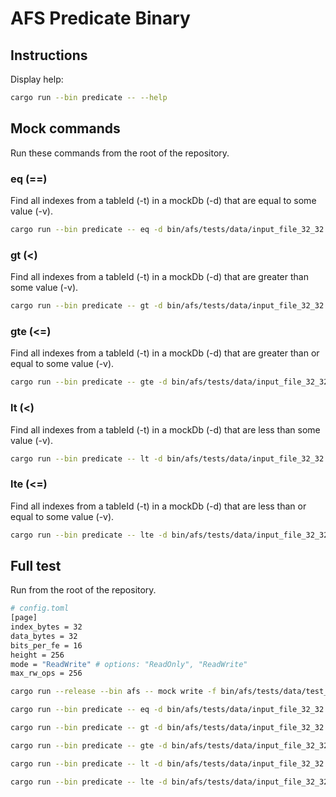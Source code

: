 # AFS Predicate Binary

## Instructions

Display help:

```bash
cargo run --bin predicate -- --help
```

## Mock commands

Run these commands from the root of the repository.

### eq (==)

Find all indexes from a tableId (-t) in a mockDb (-d) that are equal to some value (-v).

```bash
cargo run --bin predicate -- eq -d bin/afs/tests/data/input_file_32_32.mockdb -t 0x155687649d5789a399211641b38bb93139f8ceca042466aa98e500a904657711 -v 19000050 
```

### gt (<)

Find all indexes from a tableId (-t) in a mockDb (-d) that are greater than some value (-v).

```bash
cargo run --bin predicate -- gt -d bin/afs/tests/data/input_file_32_32.mockdb -t 0x155687649d5789a399211641b38bb93139f8ceca042466aa98e500a904657711 -v 19000050 
```

### gte (<=)

Find all indexes from a tableId (-t) in a mockDb (-d) that are greater than or equal to some value (-v).

```bash
cargo run --bin predicate -- gte -d bin/afs/tests/data/input_file_32_32.mockdb -t 0x155687649d5789a399211641b38bb93139f8ceca042466aa98e500a904657711 -v 19000050 
```

### lt (<)

Find all indexes from a tableId (-t) in a mockDb (-d) that are less than some value (-v).

```bash
cargo run --bin predicate -- lt -d bin/afs/tests/data/input_file_32_32.mockdb -t 0x155687649d5789a399211641b38bb93139f8ceca042466aa98e500a904657711 -v 19000050 
```

### lte (<=)

Find all indexes from a tableId (-t) in a mockDb (-d) that are less than or equal to some value (-v).

```bash
cargo run --bin predicate -- lte -d bin/afs/tests/data/input_file_32_32.mockdb -t 0x155687649d5789a399211641b38bb93139f8ceca042466aa98e500a904657711 -v 19000050 
```

## Full test

Run from the root of the repository.

```bash
# config.toml
[page]
index_bytes = 32
data_bytes = 32
bits_per_fe = 16
height = 256
mode = "ReadWrite" # options: "ReadOnly", "ReadWrite"
max_rw_ops = 256
```

```bash
cargo run --release --bin afs -- mock write -f bin/afs/tests/data/test_input_file_32_32.afi -o bin/afs/tests/data/input_file_32_32.mockdb

cargo run --bin predicate -- eq -d bin/afs/tests/data/input_file_32_32.mockdb -t 0x155687649d5789a399211641b38bb93139f8ceca042466aa98e500a904657711 -v 19000050

cargo run --bin predicate -- gt -d bin/afs/tests/data/input_file_32_32.mockdb -t 0x155687649d5789a399211641b38bb93139f8ceca042466aa98e500a904657711 -v 19000050 

cargo run --bin predicate -- gte -d bin/afs/tests/data/input_file_32_32.mockdb -t 0x155687649d5789a399211641b38bb93139f8ceca042466aa98e500a904657711 -v 19000050 

cargo run --bin predicate -- lt -d bin/afs/tests/data/input_file_32_32.mockdb -t 0x155687649d5789a399211641b38bb93139f8ceca042466aa98e500a904657711 -v 19000050 

cargo run --bin predicate -- lte -d bin/afs/tests/data/input_file_32_32.mockdb -t 0x155687649d5789a399211641b38bb93139f8ceca042466aa98e500a904657711 -v 19000050 
```
